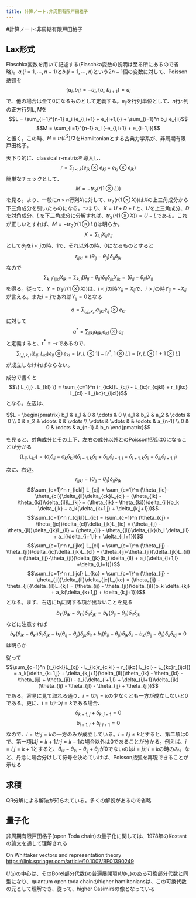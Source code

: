 ```yaml
---
title: 計算ノート:非周期有限戸田格子
---
```


#計算ノート:非周期有限戸田格子

## Lax形式

Flaschka変数を用いて記述する(Flaschka変数の説明は至る所にあるので省略)。$a_i(i=1,\cdots,n-1)$と$b_i(i=1,\cdots,n)$という$2n-1$個の変数に対して、Poisson括弧を
$$\{a_i , b_i \} = -a_i , \{a_i,b_{i+1} \} = a_i$$
で、他の場合は全て$0$になるものとして定義する。$e_{ij}$を行列単位として、$n$行$n$列の正方行列$L,M$を
$$L = \sum_{i=1}^{n-1} a_i (e_{i,i+1} + e_{i+1,i}) + \sum_{i=1}^n b_i e_{ii}$$
$$M = \sum_{i=1}^{n-1} a_i (-e_{i,i+1} + e_{i+1,i})$$
と置く。この時、$H=tr(L^2)/2$をHamiltonianとする古典力学系が、非周期有限戸田格子。


天下り的に、classical r-matrixを導入し、
$$r = \sum_{j < k} (e_{jk} \otimes e_{kj} - e_{kj} \otimes e_{jk})$$
簡単なチェックとして、
$$M = -tr_2(r( 1 \otimes L))$$
を見る。より、一般に$n \times n$行列$X$に対して、$tr_2(r(1 \otimes X))$は$X$の上三角成分から下三角成分を引いたものになる。つまり、$X=U+D+L$と、$U$を上三角成分、$D$を対角成分、$L$を下三角成分に分解すれば、$tr_2(r(1 \otimes X)) = U-L$である。これが正しいとすれば、$M = -tr_2(r( 1 \otimes L))$は明らか。
$$X = \sum_{i,j} X_{ij} e_{ij}$$
として$\theta_{ij}$を$i<j$の時、1で、それ以外の時、0になるものとすると
$$r_{ijkl} = (\theta_{ij} - \theta_{ji})\delta_{il}\delta_{jk}$$
なので
$$\sum_{k,l} r_{ijkl} X_{lk} = \sum_{k,l} (\theta_{ij} - \theta_{ji}) \delta_{il} \delta_{jk} X_{lk} = (\theta_{ij} - \theta_{ji})X_{ij}$$
を得る。従って、$Y = tr_2(r(1 \otimes X))$は、$i<j$の時$Y_{ij}= X_{ij}$で、$i>j$の時$Y_{ij}=-X_{ij}$が言える。また$i=j$であれば$Y_{ij}=0$となる


  
$$a= \sum_{i,j,k,l} a_{ijkl} e_{ij} \otimes e_{kl}$$
に対して
$$a^{*} = \sum_{ijkl} a_{ijkl} e_{kl} \otimes e_{ij}$$
と定義すると、$r^{*}=-r$であるので、
$$\sum_{i,j,k,l} \{ L_{ij} , L_{kl} \} e_{ij} \otimes e_{kl} = [r,L \otimes 1] - [r^{*} , 1 \otimes L] = [r, L\otimes 1+1\otimes L]$$
が成立しなければならない。

成分で書くと
$$\{ L_{ij} . L_{kl} \} = \sum_{c=1}^n (r_{ickl}L_{cj} - L_{ic}r_{cjkl} + r_{ijkc} L_{cl} - L_{kc}r_{ijcl})$$
となる。左辺は、

$$L = \begin{pmatrix} b_1 & a_1 & 0 & \cdots & 0 \\ a_1 & b_2 & a_2 & \cdots & 0 \\ 0 & a_2 & \ddots & & \vdots \\ \vdots & \vdots & & \ddots & a_{n-1} \\ 0 & 0 & \cdots & a_{n-1} & b_n \end{pmatrix}$$

を見ると、対角成分とその上下、左右の成分以外とのPoisson括弧は$0$になることが分かる
$$\{ L_{ij}, L_{kl} \} = (a_i\delta_{ij} - a_k \delta_{kl})(\delta_{i-1,k}\delta_{jl} + \delta_{ik}\delta_{j-1,l} - \delta_{i+1,k}\delta_{jl} - \delta_{ik}\delta_{j+1,l})$$


次に、右辺。
$$r_{ijkl} = (\theta_{ij} - \theta_{ji})\delta_{il}\delta_{jk}$$
$$\sum_{c=1}^n r_{ickl} L_{cj} = \sum_{c=1}^n (\theta_{ic}-\theta_{ci})\delta_{il}\delta_{ck}L_{cj} = (\theta_{ik} - \theta_{ki})\delta_{il}L_{kj} = (\theta_{ik} - \theta_{ki})\delta_{il}(b_k \delta_{jk} + a_k(\delta_{k+1,j} + \delta_{k,j+1}))$$
$$\sum_{c=1}^n r_{cjkl}L_{ic} = \sum_{c=1}^n (\theta_{cj} - \theta_{jc})\delta_{cl}\delta_{jk}L_{ic} = (\theta_{lj} - \theta_{jl})\delta_{jk}L_{il} = (\theta_{lj} - \theta_{jl})\delta_{jk}(b_i \delta_{il} + a_i(\delta_{i+1,l} + \delta_{i,l+1}))$$
$$\sum_{c=1}^n r_{ijkc} L_{cl} = \sum_{c=1}^n (\theta_{ij} - \theta_{ji})\delta_{ic}\delta_{jk}L_{cl} = (\theta_{ij}-\theta_{ji})\delta_{jk}L_{il} = (\theta_{ij}-\theta_{ji})\delta_{jk}(b_i \delta_{il} + a_i(\delta_{i+1,l} +\delta_{i,l+1}))$$
$$\sum_{c=1}^n r_{ijcl} L_{kc} = \sum_{c=1}^n (\theta_{ij} - \theta_{ji})\delta_{il}\delta_{jc}L_{kc} = (\theta_{ij} - \theta_{ji})\delta_{il}L_{kj} =  (\theta_{ij} - \theta_{ji})\delta_{il}(b_k \delta_{kj} + a_k(\delta_{k+1,j} + \delta_{k,j+1}))$$
となる。まず、右辺に$b_i$に関する項が出ないことを見る
$$b_k (\theta_{ik} - \theta_{ki})\delta_{il}\delta_{jk} = b_k (\theta_{ij} - \theta_{ji})\delta_{il}\delta_{jk}$$
などに注意すれば
$$b_k (\theta_{ik} - \theta_{ki})\delta_{il}\delta_{jk} - b_i(\theta_{lj} - \theta_{jl})\delta_{jk}\delta_{il} + b_i(\theta_{ij}-\theta_{ji})\delta_{jk}\delta_{il} - b_k(\theta_{ij} - \theta_{ji})\delta_{il} \delta_{kj} = 0$$
は明らか


従って
$$\sum_{c=1}^n (r_{ickl}L_{cj} - L_{ic}r_{cjkl} + r_{ijkc} L_{cl} - L_{kc}r_{ijcl}) = a_k(\delta_{k+1,j} + \delta_{k,j+1})\delta_{il}(\theta_{ik} - \theta_{ki} - \theta_{ij} + \theta_{ji}) - a_i(\delta_{i+1,l} + \delta_{i,l+1})\delta_{jk}(\theta_{lj} - \theta_{jl} - \theta_{ij} + \theta_{ji})$$
である。容易に見て取れる通り、$i=l$か$j=k$の少なくとも一方が成立しないと0である。更に、$i=l$かつ$j=k$である場合、
$$\delta_{k+1,j} + \delta_{k,j+1} = 0$$
$$\delta_{i+1,l} + \delta_{i,l+1} = 0$$
なので、$i=l$か$j=k$の一方のみが成立している。$i=l$,$j\neq k$とすると、第二項は$0$で、第一項は$j=k+1$か$j=k-1$の場合以外は$0$であることが分かる。例えば、$i=l$,$j=k+1$とすると、$\theta_{ik} - \theta_{ki} - \theta_{ij} + \theta_{ji}$が$0$でないのは$i=j$か$i=k$の時のみ。など、丹念に場合分けして符号を決めていけば、Poisson括弧を再現できることが示せる


## 求積
QR分解による解法が知られている。多くの解説があるので省略


## 量子化
非周期有限戸田格子(open Toda chain)の量子化に関しては、1978年のKostantの論文を通して理解される

On Whittaker vectors and representation theory  
https://link.springer.com/article/10.1007/BF01390249

$U(\mathfrak{g})$の中心は、そのBorel部分代数(の普遍展開環)$U(\mathfrak{b}_{+})$のある可換部分代数と同型になり、quantum open toda chainのhigher hamiltoniansは、この可換代数の元として理解でき、従って、higher Casimirsの像となっている




